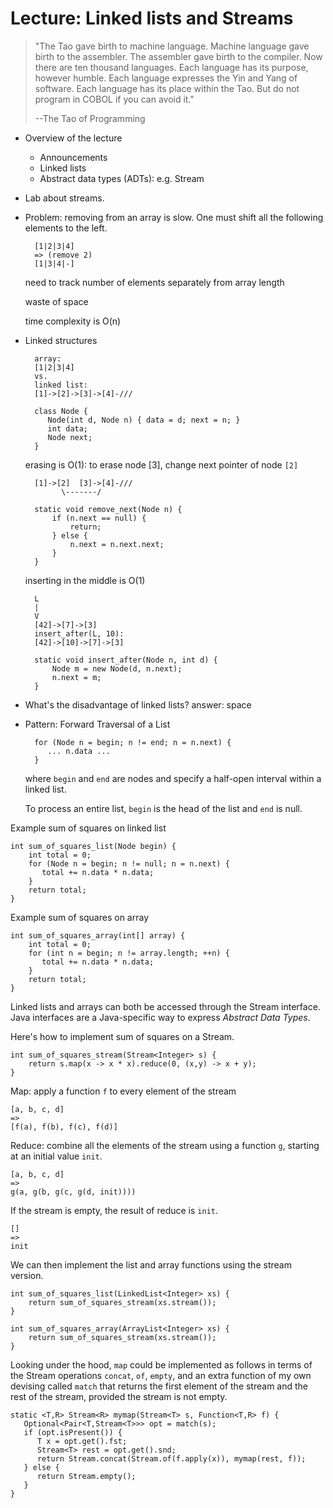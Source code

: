 # Lecture: Linked lists and Streams

> "The Tao gave birth to machine language. Machine language gave birth
> to the assembler. The assembler gave birth to the compiler. Now
> there are ten thousand languages. Each language has its purpose,
> however humble. Each language expresses the Yin and Yang of
> software. Each language has its place within the Tao.  But do not
> program in COBOL if you can avoid it."
>
> --The Tao of Programming

* Overview of the lecture
    * Announcements
    * Linked lists
    * Abstract data types (ADTs): e.g. Stream

* Lab about streams.
   
* Problem: removing from an array is slow. One must shift all
  the following elements to the left.
  
        [1|2|3|4]
        => (remove 2)
        [1|3|4|-]

    need to track number of elements separately from array length
      
    waste of space
      
    time complexity is O(n)

* Linked structures

        array:
        [1|2|3|4] 
        vs.
        linked list:
        [1]->[2]->[3]->[4]-///

        class Node {
           Node(int d, Node n) { data = d; next = n; }
           int data;
           Node next;
        }

    erasing is O(1):
    to erase node [3], change next pointer of node `[2]`

        [1]->[2]  [3]->[4]-///
              \-------/

        static void remove_next(Node n) {
            if (n.next == null) {
                return;
            } else {
                n.next = n.next.next;
            }
        }
    
    inserting in the middle is O(1)

        L 
        |
        V
        [42]->[7]->[3]
        insert_after(L, 10):
        [42]->[10]->[7]->[3]

        static void insert_after(Node n, int d) {
            Node m = new Node(d, n.next);
            n.next = m;
        }

* What's the disadvantage of linked lists? answer: space

* Pattern: Forward Traversal of a List
        
        for (Node n = begin; n != end; n = n.next) {
           ... n.data ...
        }

    where `begin` and `end` are nodes and specify a half-open interval
    within a linked list.

    To process an entire list, `begin` is the head of the list and
    `end` is null.

Example sum of squares on linked list

    int sum_of_squares_list(Node begin) {
	    int total = 0;
        for (Node n = begin; n != null; n = n.next) {
           total += n.data * n.data;
        }
	    return total;
	}

Example sum of squares on array

    int sum_of_squares_array(int[] array) {
	    int total = 0;
        for (int n = begin; n != array.length; ++n) {
           total += n.data * n.data;
        }
	    return total;
	}

Linked lists and arrays can both be accessed through the Stream interface.
Java interfaces are a Java-specific way to express *Abstract Data Types*.

Here's how to implement sum of squares on a Stream.

    int sum_of_squares_stream(Stream<Integer> s) {
	    return s.map(x -> x * x).reduce(0, (x,y) -> x + y);
	}

Map: apply a function `f` to every element of the stream

    [a, b, c, d]
	=>
	[f(a), f(b), f(c), f(d)]

Reduce: combine all the elements of the stream using a function `g`, 
starting at an initial value `init`.

    [a, b, c, d]
	=>
	g(a, g(b, g(c, g(d, init))))

If the stream is empty, the result of reduce is `init`.

    []
	=>
	init

We can then implement the list and array functions using the stream version.

    int sum_of_squares_list(LinkedList<Integer> xs) {
	    return sum_of_squares_stream(xs.stream());
    }

    int sum_of_squares_array(ArrayList<Integer> xs) {
	    return sum_of_squares_stream(xs.stream());
    }

Looking under the hood, `map` could be implemented as follows in terms
of the Stream operations `concat`, `of`, `empty`, and an extra function of
my own devising called `match` that returns the first element of the
stream and the rest of the stream, provided the stream is not empty.


	static <T,R> Stream<R> mymap(Stream<T> s, Function<T,R> f) {
	   Optional<Pair<T,Stream<T>>> opt = match(s);
	   if (opt.isPresent()) {
		  T x = opt.get().fst;
		  Stream<T> rest = opt.get().snd;
		  return Stream.concat(Stream.of(f.apply(x)), mymap(rest, f));
	   } else {
		  return Stream.empty();
	   }
	}

